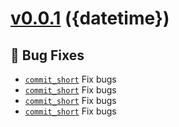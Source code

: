 # [v0.0.1](https://github.com/momocow/semantic-release-gitmoji/compare/v0.0.0...v0.0.1) ({datetime})

## 🐛 Bug Fixes
- [`commit_short`](https://github.com/momocow/semantic-release-gitmoji/commit/commit_short)  Fix bugs 
- [`commit_short`](https://github.com/momocow/semantic-release-gitmoji/commit/commit_short)  Fix bugs 
- [`commit_short`](https://github.com/momocow/semantic-release-gitmoji/commit/commit_short)  Fix bugs 
- [`commit_short`](https://github.com/momocow/semantic-release-gitmoji/commit/commit_short)  Fix bugs 

